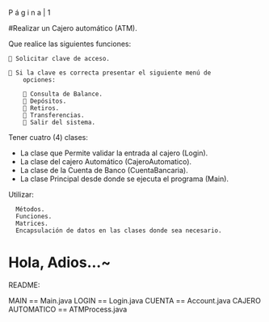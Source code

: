 P á g i n a | 1

#Realizar un Cajero automático (ATM). 

Que realice las siguientes funciones:

     Solicitar clave de acceso.

     Si la clave es correcta presentar el siguiente menú de
        opciones:

         Consulta de Balance.
         Depósitos.
         Retiros.
         Transferencias.
         Salir del sistema. 

Tener cuatro (4) clases:

  - La clase que Permite validar la entrada al cajero (Login).
  - La clase del cajero Automático (CajeroAutomatico).
  - La clase de la Cuenta de Banco (CuentaBancaria).
  - La clase Principal desde donde se ejecuta el programa (Main).

  Utilizar:

      Métodos. 
      Funciones. 
      Matrices.
      Encapsulación de datos en las clases donde sea necesario. 

# Hola, Adios...~

README:

MAIN == Main.java
LOGIN == Login.java
CUENTA == Account.java
CAJERO AUTOMATICO == ATMProcess.java